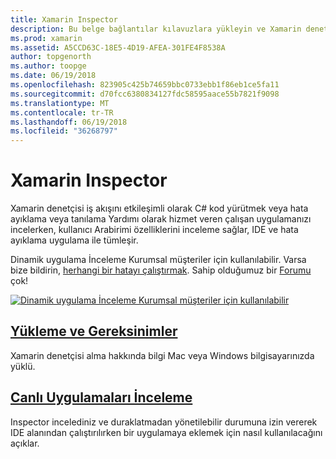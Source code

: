 ```yaml
---
title: Xamarin Inspector
description: Bu belge bağlantılar kılavuzlara yükleyin ve Xamarin denetçisi araştırmak ve uygulamalarda hata ayıklama için kullanacağınız anlatmaktadır.
ms.prod: xamarin
ms.assetid: A5CCD63C-18E5-4D19-AFEA-301FE4F8538A
author: topgenorth
ms.author: toopge
ms.date: 06/19/2018
ms.openlocfilehash: 823905c425b74659bbc0733ebb1f86eb1ce5fa11
ms.sourcegitcommit: d70fcc6380834127fdc58595aace55b7821f9098
ms.translationtype: MT
ms.contentlocale: tr-TR
ms.lasthandoff: 06/19/2018
ms.locfileid: "36268797"
---
```

# <a name="xamarin-inspector"></a>Xamarin Inspector

Xamarin denetçisi iş akışını etkileşimli olarak C# kod yürütmek veya hata ayıklama veya tanılama Yardımı olarak hizmet veren çalışan uygulamanızı incelerken, kullanıcı Arabirimi özelliklerini inceleme sağlar, IDE ve hata ayıklama uygulama ile tümleşir.

Dinamik uygulama İnceleme Kurumsal müşteriler için kullanılabilir. Varsa bize bildirin, [herhangi bir hatayı çalıştırmak](~/tools/inspector/install.md#reporting-bugs). Sahip olduğumuz bir [Forumu](https://forums.xamarin.com/categories/inspector) çok!

[![](images/interactive-1.0.0-bike-inspect-3d-small.png "Dinamik uygulama İnceleme Kurumsal müşteriler için kullanılabilir")](images/interactive-1.0.0-bike-inspect-3d.png#lightbox)

## <a name="installation-and-requirementstoolsinspectorinstallmd"></a>[Yükleme ve Gereksinimler](~/tools/inspector/install.md)

Xamarin denetçisi alma hakkında bilgi Mac veya Windows bilgisayarınızda yüklü.

## <a name="inspecting-live-applicationstoolsinspectorinspectmd"></a>[Canlı Uygulamaları İnceleme](~/tools/inspector/inspect.md)

Inspector incelediniz ve duraklatmadan yönetilebilir durumuna izin vererek IDE alanından çalıştırılırken bir uygulamaya eklemek için nasıl kullanılacağını açıklar.


